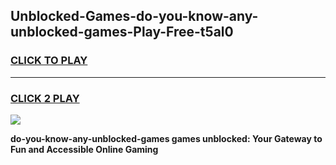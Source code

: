 
## Unblocked-Games-do-you-know-any-unblocked-games-Play-Free-t5al0
<h3>
<a href="https://premium76.site?title=do-you-know-any-unblocked-games&ref=20A">CLICK TO PLAY</a></h3>
<hr>

<h3>
<a href="https://premium76.site?title=do-you-know-any-unblocked-games&ref=20A">CLICK 2 PLAY</a>
  
</h3>

<a href="https://premium76.site?title=do-you-know-any-unblocked-games&ref=20A"><img src="https://clearcache.store/games.png"></a>


**do-you-know-any-unblocked-games games unblocked: Your Gateway to Fun and Accessible Online Gaming**
